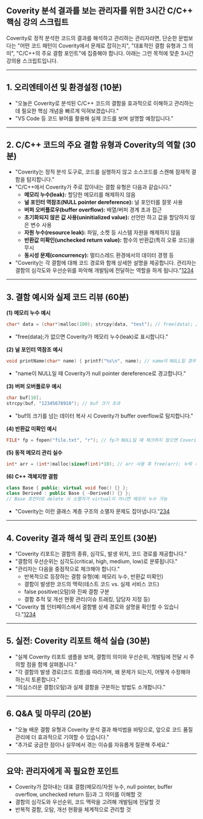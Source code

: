 ## Coverity 분석 결과를 보는 관리자를 위한 3시간 C/C++ 핵심 강의 스크립트

Coverity로 정적 분석한 코드의 결과를 해석하고 관리하는 관리자라면, 단순한 문법보다는 "어떤 코드 패턴이 Coverity에서 문제로 잡히는지", "대표적인 결함 유형과 그 의미", "C/C++의 주요 결함 포인트"에 집중해야 합니다. 아래는 그런 목적에 맞춘 3시간 강의용 스크립트입니다.

---

## 1. 오리엔테이션 및 환경설정 (10분)

- "오늘은 Coverity로 분석된 C/C++ 코드의 결함을 효과적으로 이해하고 관리하는 데 필요한 핵심 개념을 빠르게 익혀보겠습니다."
- "VS Code 등 코드 뷰어를 활용해 실제 코드를 보며 설명할 예정입니다."

---

## 2. C/C++ 코드의 주요 결함 유형과 Coverity의 역할 (30분)

- "Coverity는 정적 분석 도구로, 코드를 실행하지 않고 소스코드를 스캔해 잠재적 결함을 탐지합니다."
- "C/C++에서 Coverity가 주로 잡아내는 결함 유형은 다음과 같습니다."
    - **메모리 누수(leak):** 할당한 메모리를 해제하지 않음
    - **널 포인터 역참조(NULL pointer dereference):** 널 포인터를 잘못 사용
    - **버퍼 오버플로우(buffer overflow):** 배열/버퍼 경계 초과 접근
    - **초기화되지 않은 값 사용(uninitialized value):** 선언만 하고 값을 할당하지 않은 변수 사용
    - **자원 누수(resource leak):** 파일, 소켓 등 시스템 자원을 해제하지 않음
    - **반환값 미확인(unchecked return value):** 함수의 반환값(특히 오류 코드)을 무시
    - **동시성 문제(concurrency):** 멀티스레드 환경에서의 데이터 경쟁 등
- "Coverity는 각 결함에 대해 코드 경로와 함께 상세한 설명을 제공합니다. 관리자는 결함의 심각도와 우선순위를 파악해 개발팀에 전달하는 역할을 하게 됩니다."[1](https://scan.coverity.com/)[2](https://cds.cern.ch/record/2243763/files/ATL-SOFT-PROC-2017-032.pdf)[3](https://cppscripts.com/cpp-coverity)[4](https://www.it-cisq.org/wp-content/uploads/sites/6/2022/09/Coverity-Static-Analysis.pdf)
    

---

## 3. 결함 예시와 실제 코드 리뷰 (60분)

**(1) 메모리 누수 예시**

```c
char* data = (char*)malloc(100); strcpy(data, "test"); // free(data); // 누락 시 메모리 누수 발생
```
- "free(data);가 없으면 Coverity가 메모리 누수(leak)로 표시합니다."

**(2) 널 포인터 역참조 예시**

```c
void printName(char* name) { printf("%s\n", name); // name이 NULL일 경우 문제 발생 }
```
- "name이 NULL일 때 Coverity가 null pointer dereference로 경고합니다."

**(3) 버퍼 오버플로우 예시**

```c
char buf[10];
strcpy(buf, "12345678910"); // buf 크기 초과
```
- "buf의 크기를 넘는 데이터 복사 시 Coverity가 buffer overflow로 탐지합니다."


**(4) 반환값 미확인 예시**

```c
FILE* fp = fopen("file.txt", "r"); // fp가 NULL일 때 체크하지 않으면 Coverity가 unchecked return value로 경고
```

**(5) 동적 메모리 관리 실수**

```c
int* arr = (int*)malloc(sizeof(int)*10); // arr 사용 후 free(arr); 누락 시 leak
```

**(6) C++ 객체지향 결함**

```cpp
class Base { public: virtual void foo() {} };
class Derived : public Base { ~Derived() {} };
// Base 포인터로 delete 시 소멸자가 virtual이 아니면 메모리 누수 가능
```

- "Coverity는 이런 클래스 계층 구조의 소멸자 문제도 잡아냅니다."[2](https://cds.cern.ch/record/2243763/files/ATL-SOFT-PROC-2017-032.pdf)[3](https://cppscripts.com/cpp-coverity)[4](https://www.it-cisq.org/wp-content/uploads/sites/6/2022/09/Coverity-Static-Analysis.pdf)
    

---

## 4. Coverity 결과 해석 및 관리 포인트 (30분)

- "Coverity 리포트는 결함의 종류, 심각도, 발생 위치, 코드 경로를 제공합니다."
- "결함의 우선순위는 심각도(critical, high, medium, low)로 분류됩니다."
- "관리자는 다음을 중점적으로 체크해야 합니다."
    - 반복적으로 등장하는 결함 유형(예: 메모리 누수, 반환값 미확인)
    - 결함이 발생한 코드의 맥락(테스트 코드 vs. 실제 서비스 코드)
    - false positive(오탐)와 진짜 결함 구분
    - 결함 추적 및 개선 현황 관리(이슈 트래킹, 담당자 지정 등)
- "Coverity 웹 인터페이스에서 결함별 상세 경로와 설명을 확인할 수 있습니다."[1](https://scan.coverity.com/)[2](https://cds.cern.ch/record/2243763/files/ATL-SOFT-PROC-2017-032.pdf)[3](https://cppscripts.com/cpp-coverity)[4](https://www.it-cisq.org/wp-content/uploads/sites/6/2022/09/Coverity-Static-Analysis.pdf)
    

---

## 5. 실전: Coverity 리포트 해석 실습 (30분)

- "실제 Coverity 리포트 샘플을 보며, 결함의 의미와 우선순위, 개발팀에 전달 시 주의할 점을 함께 살펴봅니다."    
- "각 결함의 발생 경로(코드 흐름)를 따라가며, 왜 문제가 되는지, 어떻게 수정해야 하는지 토론합니다."
- "의심스러운 결함(오탐)과 실제 결함을 구분하는 방법도 소개합니다."

---

## 6. Q&A 및 마무리 (20분)

- "오늘 배운 결함 유형과 Coverity 분석 결과 해석법을 바탕으로, 앞으로 코드 품질 관리에 더 효과적으로 기여할 수 있습니다."
- "추가로 궁금한 점이나 실무에서 겪는 이슈를 자유롭게 질문해 주세요."
    

---

## 요약: 관리자에게 꼭 필요한 포인트

- Coverity가 잡아내는 대표 결함(메모리/자원 누수, null pointer, buffer overflow, unchecked return 등)과 그 의미를 이해할 것
- 결함의 심각도와 우선순위, 코드 맥락을 고려해 개발팀에 전달할 것
- 반복적 결함, 오탐, 개선 현황을 체계적으로 관리할 것
    

